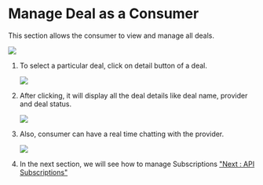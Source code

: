 



# Manage Deal as a Consumer

This section allows the consumer to view and manage all deals.

![](../images/dashboard/deals/consumer_update_01.png)

1.  To select a particular deal, click on detail button of a deal.

    ![](../images/dashboard/deals/consumer_update_02.png)

2.  After clicking, it will display all the deal details like deal name,
    provider and deal status.

    ![](../images/dashboard/deals/consumer_update_03.png)

3.  Also, consumer can have a real time chatting with the provider.

    ![](../images/dashboard/deals/consumer_update_04.png)

4.  In the next section, we will see how to manage Subscriptions [\"Next
    : API Subscriptions\"](manageSubscriptions)




